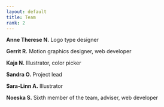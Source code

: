 ```yaml
---
layout: default
title: Team
rank: 2
---
```

**Anne Therese N.**
Logo type designer

**Gerrit R.**
Motion graphics designer, web developer

**Kaja N.**
Illustrator, color picker

**Sandra O.**
Project lead

**Sara-Linn A.**
Illustrator

**Noeska S.**
Sixth member of the team, adviser, web developer
